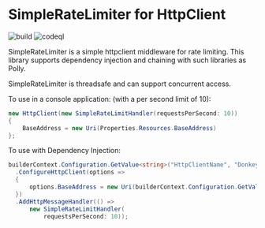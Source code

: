 # SimpleRateLimiter for HttpClient

![build](https://github.com/andyjmorgan/DonkeyWork.Dev.SimpleRateLimiter/actions/workflows/dotnet-build.yml/badge.svg) ![codeql](https://github.com/andyjmorgan/DonkeyWork.Dev.SimpleRateLimiter/actions/workflows/codeql.yml/badge.svg)

SimpleRateLimiter is a simple httpclient middleware for rate limiting. This library supports dependency injection and chaining with such libraries as Polly. 

SimpleRateLimiter is threadsafe and can support concurrent access.

To use in a console application: (with a per second limit of 10):
```cs
new HttpClient(new SimpleRateLimitHandler(requestsPerSecond: 10))
{
    BaseAddress = new Uri(Properties.Resources.BaseAddress)
};
```

To use with Dependency Injection:
```cs
builderContext.Configuration.GetValue<string>("HttpClientName", "DonkeyWork")!)
  .ConfigureHttpClient(options =>
  {
      options.BaseAddress = new Uri(builderContext.Configuration.GetValue<string>("BaseAddress")!);
  })
  .AddHttpMessageHandler(() =>
      new SimpleRateLimitHandler(
          requestsPerSecond: 10));
```
